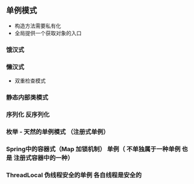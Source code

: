 ## 单例模式
   - 构造方法需要私有化
   - 全局提供一个获取对象的入口

###  饿汉式

### 懒汉式
   - 双重检查模式
   
### 静态内部类模式


### 序列化 反序列化

### 枚举 - 天然的单例模式 （注册式单例）

### Spring中的容器式（Map 加锁机制） 单例（ 不单独属于一种单例 也是 注册式容器中的一种）


### ThreadLocal  伪线程安全的单例 各自线程是安全的
